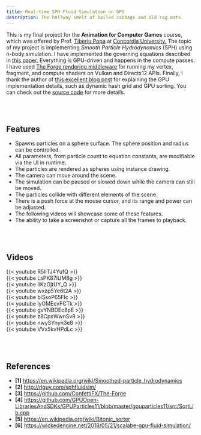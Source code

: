 ```yaml
---
title: Real-time SPH Fluid Simulation on GPU
description: The hallway smelt of boiled cabbage and old rag mats.
---
```


This is my final project for the **Animation for Computer Games** course, which was offered by Prof. [Tiberiu Popa](https://users.encs.concordia.ca/~stpopa/) at [Concordia University.](https://www.concordia.ca/) The topic of my project is implementing *Smooth Particle Hydrodynamics* (SPH) using n-body simulation. I have implemented the governing equations described in [this paper.](http://rlguy.com/sphfluidsim/) Everything is GPU-driven and happens in the compute passes. I have used [The Forge rendering middleware](https://github.com/ConfettiFX/The-Forge) for running my vertex, fragment, and compute shaders on Vulkan and Directx12 APIs. Finally, I thank the author of [this excellent blog post](https://wickedengine.net/2018/05/21/scalabe-gpu-fluid-simulation/) for explaining the GPU implementation details, such as dynamic hash grid and GPU sorting. You can check out the [source code](https://github.com/AminAliari/fluid-simulation) for more details.

</br>
</br>

## Features
- Spawns particles on a sphere surface. The sphere position and radius can be controlled.
- All parameters, from particle count to equation constants, are modifiable via the UI in runtime.
- The particles are rendered as spheres using instance drawing.
- The camera can move around the scene.
- The simulation can be paused or slowed down while the camera can still be moved.
- The particles collide with different elements of the scene.
- There is a push force at the mouse cursor, and its range and power can be adjusted.
- The following videos will showcase some of these features.
- The ability to take a screenshot or capture all the frames to playback.

</br>
</br>

## Videos
{{< youtube R5lITJ4YufQ >}}
</br>
{{< youtube LsPK87iUM8g >}}
</br>
{{< youtube IiKzGjtUY_Q >}}
</br>
{{< youtube wxzp5Ye6t2A >}}
</br>
{{< youtube biSsoP65FIc >}}
</br>
{{< youtube lyOMEcvFCTk >}}
</br>
{{< youtube gvYNBDEc8pE >}}
</br>
{{< youtube z8CpxWwnSv8 >}}
</br>
{{< youtube nwySYnyn3e8 >}}
</br>
{{< youtube VVx5kvHPdLc >}}

</br>
</br>

## References
- **[1]** https://en.wikipedia.org/wiki/Smoothed-particle_hydrodynamics
- **[2]** http://rlguy.com/sphfluidsim/
- **[3]** https://github.com/ConfettiFX/The-Forge
- **[4]** https://github.com/GPUOpen-LibrariesAndSDKs/GPUParticles11/blob/master/gpuparticles11/src/SortLib.cpp
- **[5]** https://en.wikipedia.org/wiki/Bitonic_sorter
- **[6]** https://wickedengine.net/2018/05/21/scalabe-gpu-fluid-simulation/
<!-- comment -->
